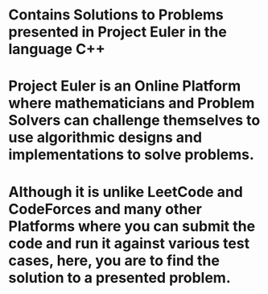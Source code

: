 # Contains Solutions to Problems presented in Project Euler in the language C++
# Project Euler is an Online Platform where mathematicians and Problem Solvers can challenge themselves to use algorithmic designs and implementations to solve problems.
# Although it is unlike LeetCode and CodeForces and many other Platforms where you can submit the code and run it against various test cases, here, you are to find the solution to a presented problem.

